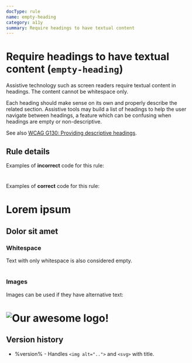```yaml
---
docType: rule
name: empty-heading
category: a11y
summary: Require headings to have textual content
---
```


# Require headings to have textual content (`empty-heading`)

Assistive technology such as screen readers require textual content in
headings. The content cannot be whitespace only.

Each heading should make sense on its own and properly describe the related
section. Assistive tools may build a list of headings to help the user navigate
between headings, a feature which can be confusing when headings are empty or
non-descriptive.

See also [WCAG G130: Providing descriptive headings](https://www.w3.org/WAI/WCAG21/Techniques/general/G130).

## Rule details

Examples of **incorrect** code for this rule:

<validate name="incorrect" rules="empty-heading">
    <h1></h1>
    <h2><span></span></h2>
</validate>

Examples of **correct** code for this rule:

<validate name="correct" rules="empty-heading">
    <h1>Lorem ipsum</h1>
    <h2><span>Dolor sit amet</span></h2>
</validate>

### Whitespace

Text with only whitespace is also considered empty.

<validate name="whitespace" rules="empty-heading">
    <h1> </h1>
</validate>

### Images

Images can be used if they have alternative text:

<validate name="img-alt" rules="empty-heading">
    <h1>
        <img src="awesome-logo.png" alt="Our awesome logo!">
    </h1>
</validate>

## Version history

- %version% - Handles `<img alt="..">` and `<svg>` with title.
